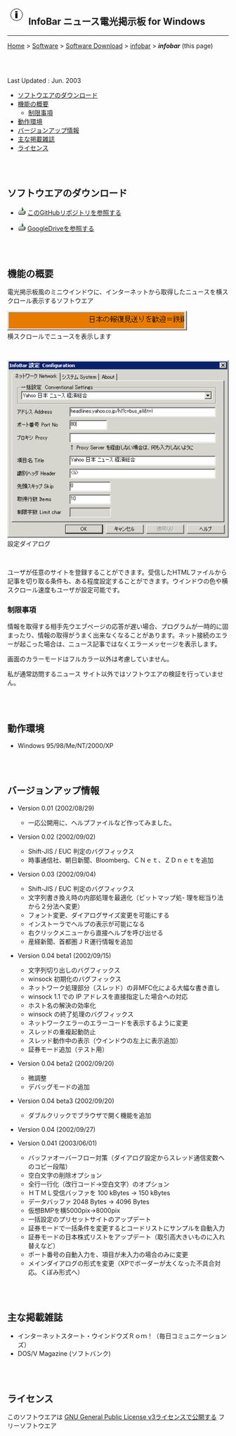 ## ![icon](readme_pics/softdown-ico-infobar.gif)  InfoBar ニュース電光掲示板 for Windows <!-- omit in toc -->

---
[Home](https://oasis3855.github.io/webpage/) > [Software](https://oasis3855.github.io/webpage/software/index.html) > [Software Download](https://oasis3855.github.io/webpage/software/software-download.html) > [infobar](../infobar/README.md) > ***infobar*** (this page)

<br />
<br />

Last Updated : Jun. 2003

- [ソフトウエアのダウンロード](#ソフトウエアのダウンロード)
- [機能の概要](#機能の概要)
  - [制限事項](#制限事項)
- [動作環境](#動作環境)
- [バージョンアップ情報](#バージョンアップ情報)
- [主な掲載雑誌](#主な掲載雑誌)
- [ライセンス](#ライセンス)


<br />
<br />

## ソフトウエアのダウンロード

- ![download icon](../readme_pics/soft-ico-download-darkmode.gif)   [このGitHubリポジトリを参照する](../infobar/download) 

- ![download icon](../readme_pics/soft-ico-download-darkmode.gif)   [GoogleDriveを参照する](https://drive.google.com/drive/folders/0B7BSijZJ2TAHMDdmNWI1NjAtZmE3My00YjczLWEyOWUtMTQ2OWVmZjBjNWU1?resourcekey=0-8tBgi1nhT1pbOe1SD2HQOg) 

<br />
<br />

## 機能の概要

電光掲示板風のミニウインドウに、インターネットから取得したニュースを横スクロール表示するソフトウエア

![メインダイアログ](readme_pics/soft-infobar-mainwnd.gif)
<br />横スクロールでニュースを表示します 

<br />

![設定ダイアログ](readme_pics/soft-infobar-config.gif)
<br />設定ダイアログ

<br />

ユーザが任意のサイトを登録することができます。受信したHTMLファイルから記事を切り取る条件も、ある程度設定することができます。ウインドウの色や横スクロール速度もユーザが設定可能です。

### 制限事項

情報を取得する相手先ウエブページの応答が遅い場合、プログラムが一時的に固まったり、情報の取得がうまく出来なくなることがあります。ネット接続のエラーが起こった場合は、ニュース記事ではなくエラーメッセージを表示します。

画面のカラーモードはフルカラー以外は考慮していません。

私が通常訪問するニュース サイト以外ではソフトウエアの検証を行っていません。 

<br />
<br />

## 動作環境

-    Windows 95/98/Me/NT/2000/XP 

<br />
<br />

## バージョンアップ情報

-    Version 0.01 (2002/08/29)

     - 一応公開用に、ヘルプファイルなど作ってみました。 

-    Version 0.02 (2002/09/02)

     - Shift-JIS / EUC 判定のバグフィックス 
     - 時事通信社、朝日新聞、Bloomberg、ＣＮｅｔ、ＺＤｎｅｔを追加 

-    Version 0.03 (2002/09/04)

     - Shift-JIS / EUC 判定のバグフィックス 
     - 文字列書き換え時の内部処理を最適化（ビットマップ処- 理を総当り法から２分法へ変更） 
     - フォント変更、ダイアログサイズ変更を可能にする 
     - インストーラでヘルプの表示が可能になる 
     - 右クリックメニューから直接ヘルプを呼び出せる 
     - 産経新聞、首都圏ＪＲ運行情報を追加 

-    Version 0.04 beta1 (2002/09/15)

     - 文字列切り出しのバグフィックス 
     - winsock 初期化のバグフィックス 
     - ネットワーク処理部分（スレッド）の非MFC化による大幅な書き直し 
     - winsock 1.1 での IP アドレスを直接指定した場合への対応 
     - ホスト名の解決の効率化 
     - winsock の終了処理のバグフィックス 
     - ネットワークエラーのエラーコードを表示するように変更 
     - スレッドの重複起動防止 
     - スレッド動作中の表示（ウインドウの左上に表示追加） 
     - 証券モード追加（テスト用） 

-    Version 0.04 beta2 (2002/09/20)

     - 微調整 
     - デバッグモードの追加 

-    Version 0.04 beta3 (2002/09/20)

     - ダブルクリックでブラウザで開く機能を追加 

-    Version 0.04 (2002/09/27)

-    Version 0.041 (2003/06/01)

     - バッファオーバーフロー対策（ダイアログ設定からスレッド通信変数へのコピー段階） 
     - 空白文字の削除オプション 
     - 全行一行化（改行コード→空白文字）のオプション 
     - ＨＴＭＬ受信バッファを 100 kBytes → 150 kBytes 
     - データバッファ 2048 Bytes → 4096 Bytes 
     - 仮想BMPを横5000pix→8000pix 
     - 一括設定のプリセットサイトのアップデート 
     - 証券モードで一括条件を変更するとコードリストにサンプルを自動入力 
     - 証券モードの日本株式リストをアップデート（取引高大きいものに入れ替えなど） 
     - ポート番号の自動入力を、項目が未入力の場合のみに変更 
     - メインダイアログの形式を変更（XPでボーダーが太くなった不具合対応。くぼみ形式へ） 

<br />
<br />

## 主な掲載雑誌

- インターネットスタート・ウインドウズＲｏｍ！（毎日コミュニケーションズ） 
- DOS/V Magazine (ソフトバンク) 

<br />
<br />

## ライセンス

このソフトウエアは [GNU General Public License v3ライセンスで公開する](https://gpl.mhatta.org/gpl.ja.html) フリーソフトウエア

